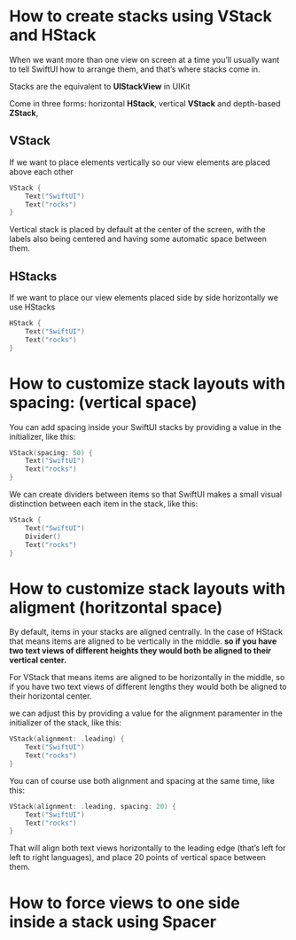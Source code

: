 # How to create stacks using VStack and HStack

When we want more than one view on screen at a time you’ll usually want to tell SwiftUI how to arrange them, and that’s where stacks come in.

Stacks are the equivalent to **UIStackView** in UIKit 

Come in three forms: horizontal **HStack**, vertical **VStack** and depth-based **ZStack**,

## VStack

If we want to place elements vertically so our view elements are placed above each other

```swift
VStack {
    Text("SwiftUI")
    Text("rocks")
}
```

Vertical stack is placed by default at the center of the screen, with the labels also being centered and having some automatic space between them.

## HStacks

If we want to place our view elements placed side by side horizontally we use HStacks

```swift
HStack {
    Text("SwiftUI")
    Text("rocks")
}
```

# How to customize stack layouts with spacing: (vertical space)

You can add spacing inside your SwiftUI stacks by providing a value in the initializer, like this:

```swift
VStack(spacing: 50) {
    Text("SwiftUI")
    Text("rocks")
}
```

We can create dividers between items so that SwiftUI makes a small visual distinction between each item in the stack, like this:

```swift
VStack {
    Text("SwiftUI")
    Divider()
    Text("rocks")
}
```

# How to customize stack layouts with aligment (horitzontal space)

By default, items in your stacks are aligned centrally. In the case of HStack that means items are aligned to be vertically in the middle. **so if you have two text views of different heights they would both be aligned to their vertical center.**

For VStack that means items are aligned to be horizontally in the middle, so if you have two text views of different lengths they would both be aligned to their horizontal center.

we can adjust this by providing a value for the alignment paramenter in the initializer of the stack, like this:

```swift
VStack(alignment: .leading) {
    Text("SwiftUI")
    Text("rocks")
} 
```

You can of course use both alignment and spacing at the same time, like this:

```swift
VStack(alignment: .leading, spacing: 20) {
    Text("SwiftUI")
    Text("rocks")
}
```
That will align both text views horizontally to the leading edge (that’s left for left to right languages), and place 20 points of vertical space between them.

# How to force views to one side inside a stack using Spacer




